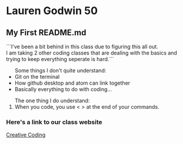 <h1> Lauren Godwin 50</h1>
<h2>My First README.md</h2>
<p>```I've been a bit behind in this class due to figuring this all out.<br> I am taking 2 other coding classes that are dealing with the basics and trying to keep everything seperate is hard.```</p>
<p><ul>Some things I don't quite understand:
<li>Git on the terminal</li>
<li>How github desktop and atom can link together</li>
<li>Basically everything to do with coding...</li></ul></p>
<p><ol>The one thing I do understand:<br>
<li>When you code, you use < > at the end of your commands.</li></ol></p>
<h3>Here's a link to our class website</h3>
<a href="https://montana-media-arts.github.io/creative-coding-1/">Creative Coding</a>
